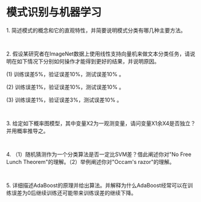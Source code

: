 # 模式识别与机器学习

<p align="left">1. 简述模式的概念和它的直观特性，并简要说明模式分类有哪几种主要方法。</p>

` `


<p align="left">2. 假设某研究者在ImageNet数据上使用线性支持向量机来做文本分类任务，请说明在如下情况下分别如何操作才能得到更好的结果，并说明原因。</p>

(1) 训练误差5%，验证误差10%，测试误差10% 。

(2) 训练误差1%，验证误差10%，测试误差10% 。

(3) 训练误差1%，验证误差3%，测试误差10% 。

` `

<p align="left">3. 给定如下概率图模型，其中变量X2为一观测变量，请问变量X1余X4是否独立？并用概率推导之。</p>

` `

<p align="left">4. （1）随机猜测作为一个分类算法是否一定比SVM差？借此阐述你对"No Free Lunch Theorem"的理解。（2）举例阐述你对"Occam's razor"的理解。</p>

` `

<p align="left">5. 详细描述AdaBoost的原理并给出算法。并解释为什么AdaBoost经常可以在训练误差为0后继续训练还可能带来训练误差的继续下降。</p>
